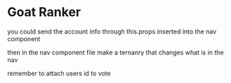 # Goat Ranker

you could send the account info through this.props inserted into the nav component

then in the nav component file make a ternanry that changes what is in the nav

remember to attach users id to vote
